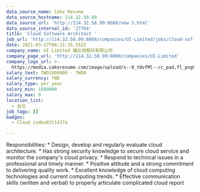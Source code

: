 ```yaml
---
data_source_name: Cake Resume
data_source_hostname: 114.32.58.99
data_source_url: 'http://114.32.58.99:8088/new 3.html'
data_source_internal_id: '27764'
title: 'Cloud Software Architect '
job_url: 'http://114.32.58.99:8088/companies/UI-Limited/jobs/cloud-software-architect'
date: 2021-03-17T08:21:35.552Z
company_name: UI Limited 優比快股份有限公司
company_page_url: 'http://114.32.58.99:8088/companies/UI-Limited'
company_logo_url: >-
  https://media.cakeresume.com/image/upload/s--8_tOvfMl--/c_pad,fl_png8,h_200,w_200/v1652866387/xtiubzqy3eub93zondpx.png
salary_text: TWD1800000 - TWD0
salary_currency: TWD
salary_type: per_year
salary_min: 1800000
salary_max: 0
location_list:
  - 台北
job_tags: []
badges:
  - Cloud index03t1437a

---
```


Responsibilities: * Design, develop and regularly evaluate cloud architecture. * Has strong security knowledge to secure cloud service and monitor the company's cloud privacy. * Respond to technical issues in a professional and timely manner. * Positive attitude and a strong commitment to delivering quality work. * Excellent knowledge of cloud computing technologies and current computing trends. * Effective communication skills (written and verbal) to properly articulate complicated cloud report